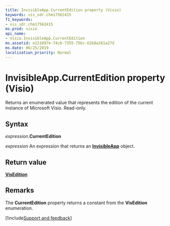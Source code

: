 ```yaml
---
title: InvisibleApp.CurrentEdition property (Visio)
keywords: vis_sdr.chm17562415
f1_keywords:
- vis_sdr.chm17562415
ms.prod: visio
api_name:
- Visio.InvisibleApp.CurrentEdition
ms.assetid: e121097e-74c6-7355-75bc-62b8a261a27d
ms.date: 06/25/2019
localization_priority: Normal
---
```



# InvisibleApp.CurrentEdition property (Visio)

Returns an enumerated value that represents the edition of the current instance of Microsoft Visio. Read-only.


## Syntax

_expression_.**CurrentEdition**

_expression_ An expression that returns an **[InvisibleApp](Visio.InvisibleApp.md)** object.


## Return value

**[VisEdition](Visio.VisEdition.md)**


## Remarks

The **CurrentEdition** property returns a constant from the **VisEdition** enumeration.

[!include[Support and feedback](~/includes/feedback-boilerplate.md)]